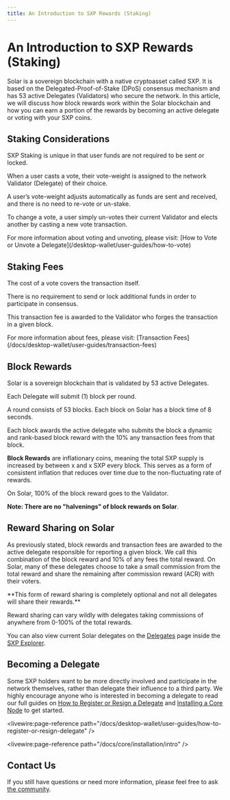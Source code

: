 ```yaml
---
title: An Introduction to SXP Rewards (Staking)
---
```


# An Introduction to SXP Rewards (Staking)

Solar is a sovereign blockchain with a native cryptoasset called SXP. It is based on the Delegated-Proof-of-Stake (DPoS) consensus mechanism and has 53 active Delegates (Validators) who secure the network. In this article, we will discuss how block rewards work within the Solar blockchain and how you can earn a portion of the rewards by becoming an active delegate or voting with your SXP coins.

## Staking Considerations

SXP Staking is unique in that user funds are not required to be sent or locked.

When a user casts a vote, their vote-weight is assigned to the network Validator (Delegate) of their choice.

A user’s vote-weight adjusts automatically as funds are sent and received, and there is no need to re-vote or un-stake.

To change a vote, a user simply un-votes their current Validator and elects another by casting a new vote transaction.

<x-alert type="info">
For more information about voting and unvoting, please visit: [How to Vote or Unvote a Delegate](/desktop-wallet/user-guides/how-to-vote)
</x-alert>

## Staking Fees

The cost of a vote covers the transaction itself.

There is no requirement to send or lock additional funds in order to participate in consensus.

This transaction fee is awarded to the Validator who forges the transaction in a given block.

<x-alert type="info">
For more information about fees, please visit: [Transaction Fees](/docs/desktop-wallet/user-guides/transaction-fees)
</x-alert>

## Block Rewards

Solar is a sovereign blockchain that is validated by 53 active Delegates.

Each Delegate will submit (1) block per round.

A round consists of 53 blocks. Each block on Solar has a block time of 8 seconds.

Each block awards the active delegate who submits the block a dynamic and rank-based block reward with the 10% any transaction fees from that block.

**Block Rewards** are inflationary coins, meaning the total SXP supply is increased by between x and x SXP every block. This serves as a form of consistent inflation that reduces over time due to the non-fluctuating rate of rewards.

On Solar, 100% of the block reward goes to the Validator.

**Note: There are no "halvenings" of block rewards on Solar**.

## Reward Sharing on Solar

As previously stated, block rewards and transaction fees are awarded to the active delegate responsible for reporting a given block. We call this combination of the block reward and 10% of any fees the total reward. On Solar, many of these delegates choose to take a small commission from the total reward and share the remaining after commission reward (ACR) with their voters.

<x-alert type="warning">
**This form of reward sharing is completely optional and not all delegates will share their rewards.**
</x-alert>

Reward sharing can vary wildly with delegates taking commissions of anywhere from 0-100% of the total rewards.

You can also view current Solar delegates on the [Delegates](https://explorer.solar.org/delegates) page inside the [SXP Explorer](https://explorer.solar.org/).

## Becoming a Delegate

Some SXP holders want to be more directly involved and participate in the network themselves, rather than delegate their influence to a third party. We highly encourage anyone who is interested in becoming a delegate to read our full guides on [How to Register or Resign a Delegate](https://docs.solar.org/desktop-wallet/user-guides/how-to-register-or-resign-delegate) and [Installing a Core Node](/docs/core/installation/intro) to get started.

<livewire:page-reference path="/docs/desktop-wallet/user-guides/how-to-register-or-resign-delegate" />

<livewire:page-reference path="/docs/core/installation/intro" />

## Contact Us

If you still have questions or need more information, please feel free to ask [the community](https://solar.org/community).

